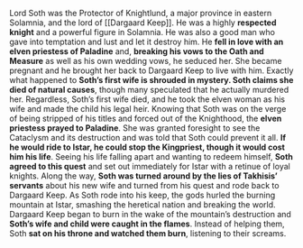 Lord Soth was the Protector of Knightlund, a major province in eastern Solamnia, and the lord of [[Dargaard Keep]]. He was a highly **respected knight** and a powerful figure in Solamnia. He was also a good man who gave into temptation and lust and let it destroy him. He **fell in love with an elven priestess of Paladine** and, **breaking his vows to the Oath and Measure** as well as his own wedding vows, he seduced her. She became pregnant and he brought her back to Dargaard Keep to live with him. Exactly what happened to **Soth’s first wife is shrouded in mystery. Soth claims she died of natural causes**, though many speculated that he actually murdered her. Regardless, Soth’s first wife died, and he took the elven woman as his wife and made the child his legal heir.
Knowing that Soth was on the verge of being stripped of his titles and forced out of the Knighthood, the **elven priestess prayed to Paladine**. She was granted foresight to see the Cataclysm and its destruction and was told that Soth could prevent it all. **If he would ride to Istar, he could stop the Kingpriest, though it would cost him his life**. Seeing his life falling apart and wanting to redeem himself, **Soth agreed to this quest** and set out immediately for Istar with a retinue of loyal knights.
Along the way, **Soth was turned around by the lies of Takhisis’ servants** about his new wife and turned from his quest and rode back to Dargaard Keep. As Soth rode into his keep, the gods hurled the burning mountain at Istar, smashing the heretical nation and breaking the world. Dargaard Keep began to burn in the wake of the mountain’s destruction and **Soth’s wife and child were caught in the flames**. Instead of helping them, Soth **sat on his throne and watched them burn**, listening to their screams.